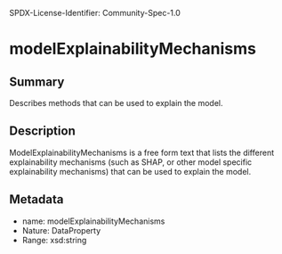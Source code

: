 SPDX-License-Identifier: Community-Spec-1.0

# modelExplainabilityMechanisms

## Summary

Describes methods that can be used to explain the model.

## Description

ModelExplainabilityMechanisms is a free form text that lists the different explainability mechanisms
(such as SHAP, or other model specific explainability mechanisms) that can be used to explain the model. 

## Metadata

- name: modelExplainabilityMechanisms
- Nature: DataProperty
- Range: xsd:string
